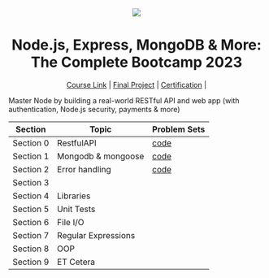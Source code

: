 <div align=center>
    <img src="https://upload.wikimedia.org/wikipedia/commons/thumb/d/d9/Node.js_logo.svg/590px-Node.js_logo.svg.png">
    <h1> Node.js, Express, MongoDB & More: The Complete Bootcamp 2023 </h1>
</div>

<div align=center>
    <a href="https://www.udemy.com/course/nodejs-express-mongodb-bootcamp/">Course Link</a> |
    <a href=" ">Final Project</a> |
    <a href=" ">Certification</a> |
</div>

Master Node by building a real-world RESTful API and web app (with authentication, Node.js security, payments & more)


<div align="center">

|Section|Topic|Problem Sets|
|-----|-----------|----|
|Section 0 | RestfulAPI |[code](https://github.com/itsyuimorii/Node.js--Express--MongoDB---More--The-Complete-Bootcamp-2023/tree/01_restfulapi)|
|Section 1| Mongodb & mongoose |[code](https://github.com/itsyuimorii/Node.js--Express--MongoDB---More--The-Complete-Bootcamp-2023/tree/02_mongodb)|
|Section 2 | Error handling |[code](https://github.com/itsyuimorii/Node.js--Express--MongoDB---More--The-Complete-Bootcamp-2023/tree/03_error_handling)|
|Section 3|  |  |
|Section 4 | Libraries |  |
| Section 5 | Unit Tests |  |
|Section 6 | File I/O |  |
|Section 7 | Regular Expressions |  |
|Section 8 | OOP |  |
|Section 9 | ET Cetera |  |





